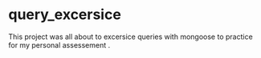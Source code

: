 # query_excersice

This project was all about to excersice queries with mongoose to practice for my 
personal assessement . 
